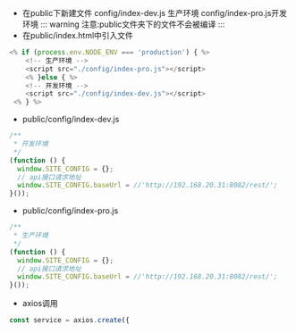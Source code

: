 - 在public下新建文件 config/index-dev.js  生产环境       config/index-pro.js开发环境
::: warning
注意:public文件夹下的文件不会被编译
:::
- 在public/index.html中引入文件
```js
<% if (process.env.NODE_ENV === 'production') { %>
    <!-- 生产环境 -->
    <script src="./config/index-pro.js"></script>
    <% }else { %>
    <!-- 开发环境 -->
    <script src="./config/index-dev.js"></script>
 <% } %>
```
- public/config/index-dev.js
```js
/**
 * 开发环境
 */
(function () {
  window.SITE_CONFIG = {};
  // api接口请求地址
  window.SITE_CONFIG.baseUrl = //'http://192.168.20.31:8082/rest/';
}());
```
- public/config/index-pro.js
```js
/**
 * 生产环境
 */
(function () {
  window.SITE_CONFIG = {};
  // api接口请求地址
  window.SITE_CONFIG.baseUrl = //'http://192.168.20.31:8082/rest/';
}());
```
- axios调用
```js
const service = axios.create({

```
